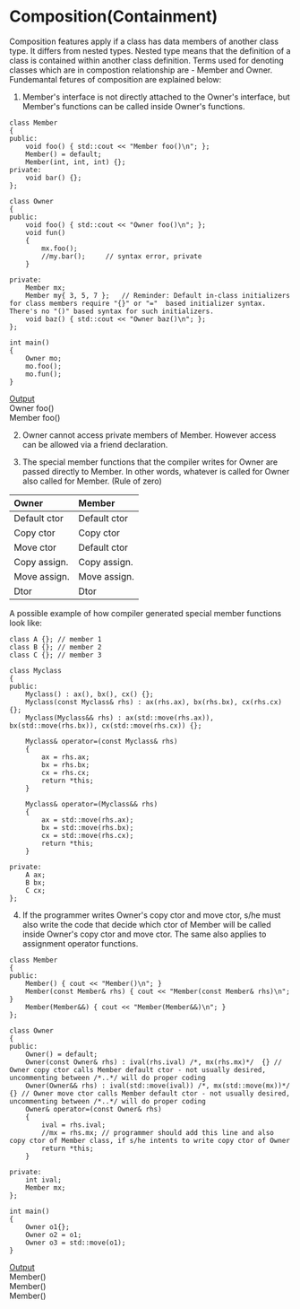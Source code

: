 # Composition(Containment)

Composition features apply if a class has data members of another class type. It differs from nested types. Nested type means that the definition of a class is contained within another class definition. 
Terms used for denoting classes which are in compostion relationship are - Member and Owner. Fundemantal fetures of composition are explained below:

1) Member's interface is not directly attached to the Owner's interface, but Member's functions can be called inside Owner's functions.
```
class Member
{
public:
	void foo() { std::cout << "Member foo()\n"; };
	Member() = default;
	Member(int, int, int) {};
private:
	void bar() {};
};

class Owner
{
public:	
	void foo() { std::cout << "Owner foo()\n"; };		
	void fun()
	{
		mx.foo();
		//my.bar(); 	// syntax error, private
	}

private:
	Member mx;
	Member my{ 3, 5, 7 }; 	// Reminder: Default in-class initializers for class members require "{}" or "="  based initializer syntax. There's no "()" based syntax for such initializers.
	void baz() { std::cout << "Owner baz()\n"; };
};

int main()
{
	Owner mo;
	mo.foo();
	mo.fun();
}
```
<ins>Output</ins>  
Owner foo()  
Member foo()  

2) Owner cannot access private members of Member. However access can be allowed via a friend declaration.

3) The special member functions that the compiler writes for Owner are passed directly to Member. In other words, whatever is called for Owner also called for Member.
(Rule of zero)


| Owner  		| Member |
| :------		| :-----------|
| Default ctor  	| Default ctor  |
| Copy ctor 		| Copy ctor |
| Move ctor    		| Default ctor |
| Copy assign.    	| Copy assign. |
| Move assign.    	| Move assign. |
| Dtor    		| Dtor |

A possible example of how compiler generated special member functions look like:
```
class A {}; // member 1
class B {}; // member 2
class C {}; // member 3

class Myclass
{
public:
	Myclass() : ax(), bx(), cx() {};
	Myclass(const Myclass& rhs) : ax(rhs.ax), bx(rhs.bx), cx(rhs.cx) {};
	Myclass(Myclass&& rhs) : ax(std::move(rhs.ax)), bx(std::move(rhs.bx)), cx(std::move(rhs.cx)) {};

	Myclass& operator=(const Myclass& rhs)
	{
		ax = rhs.ax;
		bx = rhs.bx;
		cx = rhs.cx;
		return *this;
	}

	Myclass& operator=(Myclass&& rhs)
	{
		ax = std::move(rhs.ax);
		bx = std::move(rhs.bx);
		cx = std::move(rhs.cx);
		return *this;
	}

private:
	A ax;
	B bx;
	C cx;
};
```
4) If the programmer writes Owner's copy ctor and move ctor, s/he must also write the code that decide which ctor of Member will be called inside Owner's copy ctor and move ctor.
The same also applies to assignment operator functions.
```
class Member
{
public:
	Member() { cout << "Member()\n"; }
	Member(const Member& rhs) { cout << "Member(const Member& rhs)\n"; }
	Member(Member&&) { cout << "Member(Member&&)\n"; }
};

class Owner
{
public:
	Owner() = default;
	Owner(const Owner& rhs) : ival(rhs.ival) /*, mx(rhs.mx)*/  {} // Owner copy ctor calls Member default ctor - not usually desired, uncommenting between /*..*/ will do proper coding
	Owner(Owner&& rhs) : ival(std::move(ival)) /*, mx(std::move(mx))*/ {} // Owner move ctor calls Member default ctor - not usually desired, uncommenting between /*..*/ will do proper coding
	Owner& operator=(const Owner& rhs)
	{
		ival = rhs.ival;
		//mx = rhs.mx; // programmer should add this line and also copy ctor of Member class, if s/he intents to write copy ctor of Owner
		return *this;
	}

private:
	int ival;
	Member mx;
};

int main()
{
	Owner o1{};
	Owner o2 = o1;
	Owner o3 = std::move(o1);
}
```
<ins>Output</ins>  
Member()  
Member()  
Member()  
